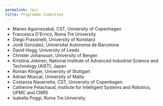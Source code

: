 ```yaml
---
permalink: /pc/
title: Programme Committee
---
```


- Manex Aguirrezabal, CST, University of Copenhagen
- Francesca D'Errico, Roma Tre University
- Diego Frassinelli, University of Konstanz
- Jordi Gonzalez, Universitat Autonoma de Barcelona
- David Hogg, University of Leeds
- Christer Johansson, University of Bergen
- Kristiina Jokinen, National Institute of Advanced Industrial Science and Technology (AIST), Japan
- Roman Klinger, University of Stuttgart
- Adrian Muscat, University of Malta
- Costanza Navarretta, CST, University of Copenhagen
- Catherine Pelachaud, Institute for Intelligent Systems and Robotics, UPMC and CNRS
- Isabella Poggi, Roma Tre University

